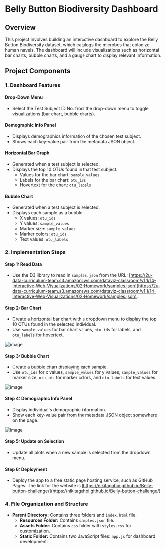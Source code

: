 # Belly Button Biodiversity Dashboard

## Overview
This project involves building an interactive dashboard to explore the Belly Button Biodiversity dataset, which catalogs the microbes that colonize human navels. The dashboard will include visualizations such as horizontal bar charts, bubble charts, and a gauge chart to display relevant information.

## Project Components

### 1. Dashboard Features
#### Drop-Down Menu
- Select the Test Subject ID No. from the drop-down menu to toggle visualizations (bar chart, bubble charts).

#### Demographic Info Panel
- Displays demographics information of the chosen test subject.
- Shows each key-value pair from the metadata JSON object.

#### Horizontal Bar Graph
- Generated when a test subject is selected.
- Displays the top 10 OTUs found in that test subject.
  - Values for the bar chart: `sample_values`
  - Labels for the bar chart: `otu_ids`
  - Hovertext for the chart: `otu_labels`

#### Bubble Chart
- Generated when a test subject is selected.
- Displays each sample as a bubble.
  - X values: `otu_ids`
  - Y values: `sample_values`
  - Marker size: `sample_values`
  - Marker colors: `otu_ids`
  - Text values: `otu_labels`

### 2. Implementation Steps

#### Step 1: Read Data
- Use the D3 library to read in `samples.json` from the URL: [https://2u-data-curriculum-team.s3.amazonaws.com/dataviz-classroom/v1.1/14-Interactive-Web-Visualizations/02-Homework/samples.json](https://2u-data-curriculum-team.s3.amazonaws.com/dataviz-classroom/v1.1/14-Interactive-Web-Visualizations/02-Homework/samples.json).

#### Step 2: Bar Chart
- Create a horizontal bar chart with a dropdown menu to display the top 10 OTUs found in the selected individual.
- Use `sample_values` for bar chart values, `otu_ids` for labels, and `otu_labels` for hovertext.

![image](https://github.com/NikitaGahoi/Belly-button-challenge/assets/136101293/cef3f572-5352-42e7-8fdf-e4b387494161)


#### Step 3: Bubble Chart
- Create a bubble chart displaying each sample.
- Use `otu_ids` for x values, `sample_values` for y values, `sample_values` for marker size, `otu_ids` for marker colors, and `otu_labels` for text values.

![image](https://github.com/NikitaGahoi/Belly-button-challenge/assets/136101293/e9ea99a8-4638-4cfe-b367-7075614e0f54)


#### Step 4: Demographic Info Panel
- Display individual's demographic information.
- Show each key-value pair from the metadata JSON object somewhere on the page.

![image](https://github.com/NikitaGahoi/Belly-button-challenge/assets/136101293/60face13-6ec6-4503-9ff6-bc452ec5ef64)


#### Step 5: Update on Selection
- Update all plots when a new sample is selected from the dropdown menu.

#### Step 6: Deployment
- Deploy the app to a free static page hosting service, such as GitHub Pages. The link for the website is [https://nikitagahoi.github.io/Belly-button-challenge/](https://nikitagahoi.github.io/Belly-button-challenge/)

### 4. File Organization and Structure
- **Parent Directory:** Contains three folders and `index.html` file.
  - **Resources Folder:** Contains `samples.json` file.
  - **Assets Folder:** Contains `css` folder with `styles.css` for customization.
  - **Static Folder:** Contains two JavaScript files: `app.js` for dashboard development.

